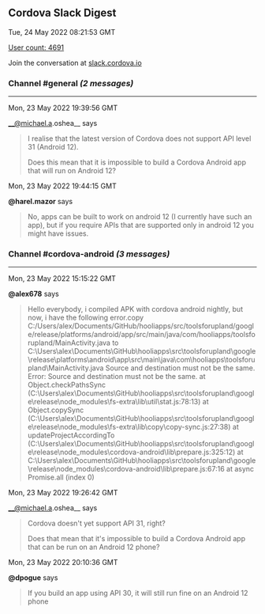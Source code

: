 ## Cordova Slack Digest
Tue, 24 May 2022 08:21:53 GMT

[User count: 4691](https://cordova.slack.com/)


Join the conversation at [slack.cordova.io](http://slack.cordova.io/)

### __Channel #general__ _(2 messages)_
---

Mon, 23 May 2022 19:39:56 GMT

__@michael.a.oshea__ says 
> I realise that the latest version of Cordova does not support API level 31 (Android 12).
> 
> Does this mean that it is impossible to build a Cordova Android app that will run on Android 12?
> 

Mon, 23 May 2022 19:44:15 GMT

__@harel.mazor__ says 
> No, apps can be built to work on android 12 (I currently have such an app), but if you require APIs that are supported only in android 12 you might have issues.
> 

### __Channel #cordova-android__ _(3 messages)_
---

Mon, 23 May 2022 15:15:22 GMT

__@alex678__ says 
> Hello everybody, i compiled APK with cordova android nightly,  but now, i have the following error.copy C:/Users/alex/Documents/GitHub/hooliapps/src/toolsforupland/google/release/platforms/android/app/src/main/java/com/hooliapps/toolsforupland/MainActivity.java to C:\Users\alex\Documents\GitHub\hooliapps\src\toolsforupland\google\release\platforms\android\app\src\main\java\com\hooliapps\toolsforupland\MainActivity.java
> Source and destination must not be the same.
> Error: Source and destination must not be the same.
>     at Object.checkPathsSync (C:\Users\alex\Documents\GitHub\hooliapps\src\toolsforupland\google\release\node_modules\fs-extra\lib\util\stat.js:78:13)
>     at Object.copySync (C:\Users\alex\Documents\GitHub\hooliapps\src\toolsforupland\google\release\node_modules\fs-extra\lib\copy\copy-sync.js:27:38)
>     at updateProjectAccordingTo (C:\Users\alex\Documents\GitHub\hooliapps\src\toolsforupland\google\release\node_modules\cordova-android\lib\prepare.js:325:12)
>     at C:\Users\alex\Documents\GitHub\hooliapps\src\toolsforupland\google\release\node_modules\cordova-android\lib\prepare.js:67:16
>     at async Promise.all (index 0)
> 

Mon, 23 May 2022 19:26:42 GMT

__@michael.a.oshea__ says 
> Cordova doesn't yet support API 31, right?
> 
> Does that mean that it's impossible to build a Cordova Android app that can be run on an Android 12 phone?
> 

Mon, 23 May 2022 20:10:36 GMT

__@dpogue__ says 
> If you build an app using API 30, it will still run fine on an Android 12 phone
> 
